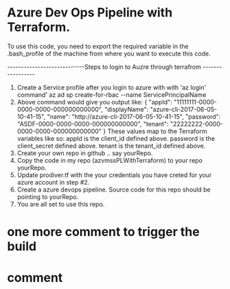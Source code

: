 # Azure Dev Ops Pipeline with Terraform.
To use this code, you need to export the required variable in the .bash_profile of the machine from where you want to execute this code.

----------------------------Steps to login to Auzre through terrafrom -----------------

1. Create a Service profile after you login to azure with with 'az login' command'
          az ad sp create-for-rbac --name ServicePrincipalName
2. Above command would give you output like:
          {
  "appId": "11111111-0000-0000-0000-000000000000",
  "displayName": "azure-cli-2017-06-05-10-41-15",
  "name": "http://azure-cli-2017-06-05-10-41-15",
  "password": "ASDF-0000-0000-0000-000000000000",
  "tenant": "22222222-0000-0000-0000-000000000000"
  }
 These values map to the Terraform variables like so:
    appId is the client_id defined above.
    password is the client_secret defined above.
    tenant is the tenant_id defined above.
3. Create your own repo in github .. say yourRepo. 
4. Copy the code in my repo (azvmssPLWithTerraform) to your repo yourRepo. 
5. Update prodiver.tf with the your credentials you have creted for your azure account in step #2.
6. Create a azure devops pipeline. Source code for this repo should be pointing to yourRepo.
7. You are all set to use this repo. 

#
# one more comment to trigger the build
# comment
